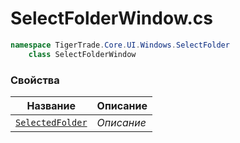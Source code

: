 
# SelectFolderWindow.cs
```csharp
namespace TigerTrade.Core.UI.Windows.SelectFolder  
    class SelectFolderWindow
```

### Свойства
| Название | Описание |
| --- | --- |
| [`SelectedFolder`](./Свойства/SelectedFolder.md) | *Описание* |
